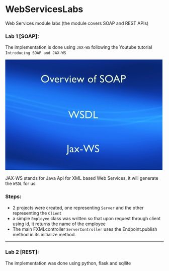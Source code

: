 # WebServicesLabs
Web Services module labs (the module covers SOAP and REST APIs) 

### Lab 1 [SOAP]:
The implementation is done using `JAX-WS` following the Youtube tutorial `Introducing SOAP and JAX-WS`

[![Introducing SOAP and JAX-WS](https://github.com/theJaxon/WebServicesLabs/blob/master/etc/Lab%201/Video.jpg)](https://www.youtube.com/watch?v=fE1pVSiXNkU)

JAX-WS stands for Java Api for XML based Web Services, it will generate the `WSDL` for us.

### Steps:
- 2 projects were created, one representing `Server` and the other representing the `Client`
- a simple `Employee` class was written so that upon request through client using id, it returns the name of the employee
- The main FXMLcontroller `ServerController` uses the Endpoint.publish method in its initialize method.

--- 

### Lab 2 [REST]:
The implementation was done using python, flask and sqllite

